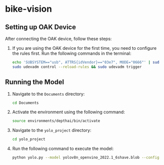 # bike-vision
## Setting up OAK Device

After connecting the OAK device, follow these steps:

1. If you are using the OAK device for the first time, you need to configure the rules first. Run the following commands in the terminal:

    ```bash
    echo 'SUBSYSTEM=="usb", ATTRS{idVendor}=="03e7", MODE="0666"' | sudo tee /etc/udev/rules.d/80-movidius.rules
    sudo udevadm control --reload-rules && sudo udevadm trigger
    ```

## Running the Model

1. Navigate to the `Documents` directory:

    ```bash
    cd Documents
    ```

2. Activate the environment using the following command:

    ```bash
    source environments/depthai/bin/activate
    ```

3. Navigate to the `yolo_project` directory:

    ```bash
    cd yolo_project
    ```

4. Run the following command to execute the model:

    ```bash
    python yolo.py --model yolov8n_openvino_2022.1_6shave.blob --config yolov8n.json
    ```
